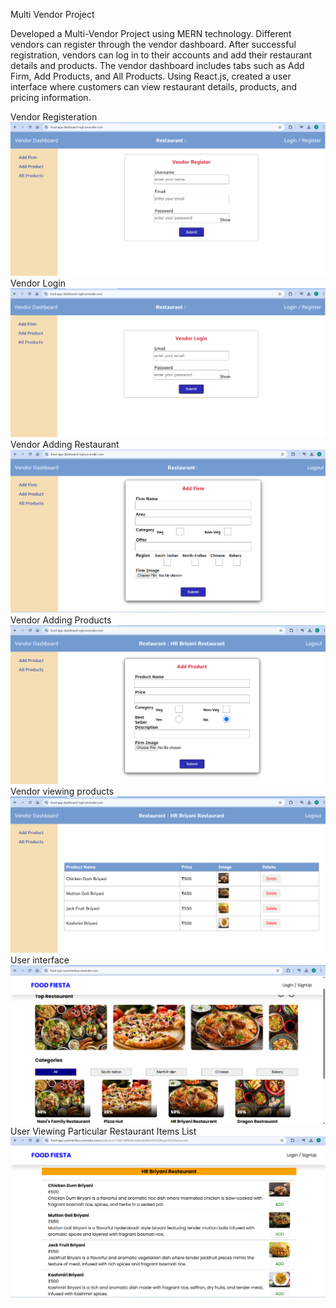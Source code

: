 Multi Vendor Project

Developed a Multi-Vendor Project using MERN technology. Different vendors can register through the vendor dashboard. After successful registration, vendors can log in to their accounts and add their restaurant details and products.
The vendor dashboard includes tabs such as Add Firm, Add Products, and All Products. Using React.js, created a user interface where customers can view restaurant details, products, and pricing information.

Vendor Registeration
![image alt](https://github.com/HarikaReddy-Kalakota/Food-App/blob/afff74ebf911b6dcab2fe48e7534e0b7eeff4aa0/Vendor%20Registeration.png)
Vendor Login
![image alt](https://github.com/HarikaReddy-Kalakota/Food-App/blob/afff74ebf911b6dcab2fe48e7534e0b7eeff4aa0/Vendor%20Login.png)
Vendor Adding Restaurant
![image alt](https://github.com/HarikaReddy-Kalakota/Food-App/blob/afff74ebf911b6dcab2fe48e7534e0b7eeff4aa0/Vendor%20Restaurant.png)
Vendor Adding Products
![image alt](https://github.com/HarikaReddy-Kalakota/Food-App/blob/afff74ebf911b6dcab2fe48e7534e0b7eeff4aa0/Vendor%20Adding%20Product.png)
Vendor viewing products
![image alt](https://github.com/HarikaReddy-Kalakota/Food-App/blob/afff74ebf911b6dcab2fe48e7534e0b7eeff4aa0/All%20Products.png)
User interface
![image alt](https://github.com/HarikaReddy-Kalakota/Food-App/blob/2f398b199f07b06263ab76dc2973cc93d57decd8/User%20Interface.png)
 User Viewing Particular Restaurant Items List
 ![image alt](https://github.com/HarikaReddy-Kalakota/Food-App/blob/2f398b199f07b06263ab76dc2973cc93d57decd8/Particular%20Restaurant%20Viewing.png)
